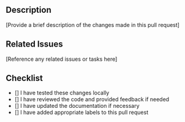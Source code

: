 ## Description

[Provide a brief description of the changes made in this pull request]

## Related Issues

[Reference any related issues or tasks here]

## Checklist

- [] I have tested these changes locally
- [] I have reviewed the code and provided feedback if needed
- [] I have updated the documentation if necessary
- [] I have added appropriate labels to this pull request